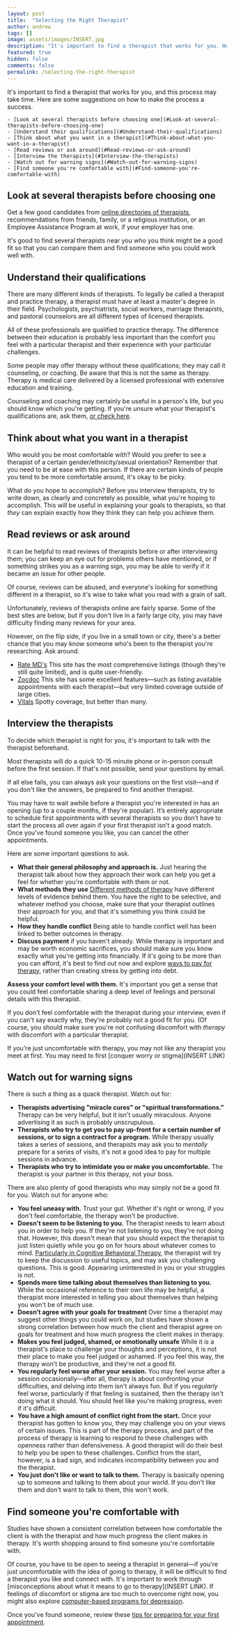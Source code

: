 ```yaml
---
layout: post
title:  "Selecting the Right Therapist"
author: andrew
tags: []
image: assets/images/INSERT.jpg
description: "It's important to find a therapist that works for you. Here's how to make the process a success."
featured: true
hidden: false
comments: false
permalink: /selecting-the-right-therapist
---
```


It's important to find a therapist that works for you, and this process may take time. Here are some suggestions on how to make the process a success.

	- [Look at several therapists before choosing one](#Look-at-several-therapists-before-choosing-one)
	- [Understand their qualifications](#Understand-their-qualifications)
	- [Think about what you want in a therapist](#Think-about-what-you-want-in-a-therapist)
	- [Read reviews or ask around](#Read-reviews-or-ask-around)
	- [Interview the therapists](#Interview-the-therapists)
	- [Watch out for warning signs](#Watch-out-for-warning-signs)
	- [Find someone you're comfortable with](#Find-someone-you're-comfortable-with)

## Look at several therapists before choosing one
Get a few good candidates from [online directories of therapists](https://blog.uplift.app/directories-of-therapists), recommendations from friends, family, or a religious institution, or an Employee Assistance Program at work, if your employer has one.

It's good to find several therapists near you who you think might be a good fit so that you can compare them and find someone who you could work well with.

## Understand their qualifications
There are many different kinds of therapists. To legally be called a therapist and practice therapy, a therapist must have at least a master's degree in their field. Psychologists, psychiatrists, social workers, marriage therapists, and pastoral counselors are all different types of licensed therapists.

All of these professionals are qualified to practice therapy. The difference between their education is probably less important than the comfort you feel with a particular therapist and their experience with your particular challenges.

Some people may offer therapy without these qualifications; they may call it counseling, or coaching. Be aware that this is not the same as therapy. Therapy is medical care delivered by a licensed professional with extensive education and training.

Counseling and coaching may certainly be useful in a person's life, but you should know which you're getting. If you're unsure what your therapist's qualifications are, ask them, [or check here](https://blog.uplift.app/therapist-credentials).

## Think about what you want in a therapist
Who would you be most comfortable with? Would you prefer to see a therapist of a certain gender/ethnicity/sexual orientation? Remember that you need to be at ease with this person. If there are certain kinds of people you tend to be more comfortable around, it's okay to be picky.

What do you hope to accomplish? Before you interview therapists, try to write down, as clearly and concretely as possible, what you're hoping to accomplish. This will be useful in explaining your goals to therapists, so that _they_ can explain exactly how they think they can help you achieve them.

## Read reviews or ask around
It can be helpful to read reviews of therapists before or after interviewing them; you can keep an eye out for problems others have mentioned, or if something strikes you as a warning sign, you may be able to verify if it became an issue for other people.

Of course, reviews can be abused, and everyone's looking for something different in a therapist, so it's wise to take what you read with a grain of salt.

Unfortunately, reviews of therapists online are fairly sparse. Some of the best sites are below, but if you don't live in a fairly large city, you may have difficulty finding many reviews for your area.

However, on the flip side, if you live in a small town or city, there's a better chance that you may know someone who's been to the therapist you're researching. Ask around.

  - [Rate MD's](https://www.ratemds.com/best-doctors/ny/new-york/psychologist/) This site has the most comprehensive listings (though they're still quite limited), and is quite user-friendly.
  - [Zocdoc](https://www.zocdoc.com/search/?dr_specialty=122&address=&insurance_carrier=-2) This site has some excellent features—such as listing available appointments with each therapist—but very limited coverage outside of large cities.
  - [Vitals](http://www.vitals.com/search?utf8=✓&type=specialty&provider_type=0&q=psychologist&specialist_id=5000&userintended=1) Spotty coverage, but better than many.

## Interview the therapists
To decide which therapist is right for you, it's important to talk with the therapist beforehand.

Most therapists will do a quick 10-15 minute phone or in-person consult before the first session. If that's not possible, send your questions by email.

If all else fails, you can always ask your questions on the first visit—and if you don't like the answers, be prepared to find another therapist.

You may have to wait awhile before a therapist you're interested in has an opening (up to a couple months, if they're popular). It’s entirely appropriate to schedule first appointments with several therapists so you don’t have to start the process all over again if your first therapist isn’t a good match. Once you've found someone you like, you can cancel the other appointments.

Here are some important questions to ask.
  - **What their general philosophy and approach is.** Just hearing the therapist talk about how they approach their work can help you get a feel for whether you're comfortable with them or not.
  - **What methods they use** [Different methods of therapy](https://blog.uplift.app/types-of-therapy) have different levels of evidence behind them. You have the right to be selective, and whatever method you choose, make sure that your therapist outlines their approach for you, and that it's something you think could be helpful.
  - **How they handle conflict** Being able to handle conflict well has been linked to better outcomes in therapy.
  - **Discuss payment** if you haven't already. While therapy is important and may be worth economic sacrifices, you should make sure you know exactly what you're getting into financially. If it's going to be more than you can afford, it's best to find out now and explore [ways to pay for therapy](https://blog.uplift.app/paying-for-therapy), rather than creating stress by getting into debt.

**Assess your comfort level with them.**
It's important you get a sense that you could feel comfortable sharing a deep level of feelings and personal details with this therapist.

If you don't feel comfortable with the therapist during your interview, even if you can't say exactly why, they're probably not a good fit for you. (Of course, you should make sure you're not confusing discomfort with _therapy_ with discomfort with a particular therapist.

If you're just uncomfortable with therapy, you may not like any therapist you meet at first. You may need to first [conquer worry or stigma](INSERT LINK)


## Watch out for warning signs
There _is_ such a thing as a quack therapist. Watch out for:
  - **Therapists advertising "miracle cures" or "spiritual transformations."** Therapy can be very helpful, but it isn't usually miraculous. Anyone advertising it as such is probably unscrupulous.
  - **Therapists who try to get you to pay up-front for a certain number of sessions, or to sign a contract for a program.** While therapy usually takes a series of sessions, and therapists may ask you to _mentally_ prepare for a series of visits, it's not a good idea to pay for multiple sessions in advance.
  - **Therapists who try to intimidate you or make you uncomfortable.** The therapist is your partner in this therapy, not your boss.

There are also plenty of good therapists who may simply not be a good fit for you. Watch out for anyone who:
  - **You feel uneasy with.** Trust your gut. Whether it's right or wrong, if you don't feel comfortable, the therapy won't be productive.
  - **Doesn't seem to be listening to you.** The therapist needs to learn about you in order to help you. If they're not listening to you, they're not doing that. However, this doesn't mean that you should expect the therapist to just listen quietly while you go on for hours about whatever comes to mind. [Particularly in Cognitive Behavioral Therapy](https://blog.uplift.app/what-is-cbt), the therapist will try to keep the discussion to useful topics, and may ask you challenging questions. This is good. Appearing uninterested in you or your struggles is not.
  - **Spends more time talking about themselves than listening to you.** While the occasional reference to their own life may be helpful, a therapist more interested in telling you about themselves than helping you won't be of much use.
  - **Doesn’t agree with your goals for treatment** Over time a therapist may suggest other things you could work on, but studies have shown a strong correlation between how much the client and therapist agree on goals for treatment and how much progress the client makes in therapy.
  - **Makes you feel judged, shamed, or emotionally unsafe** While it _is_ a therapist's place to challenge your thoughts and perceptions, it is not their place to make you feel judged or ashamed. If you feel this way, the therapy won't be productive, and they're not a good fit.
  - **You regularly feel worse after your session.** You may feel worse after a session occasionally—after all, therapy is about confronting your difficulties, and delving into them isn't always fun. But if you _regularly_ feel worse, particularly if that feeling is sustained, then the therapy isn't doing what it should. You should feel like you're making progress, even if it's difficult.
  - **You have a high amount of conflict right from the start.** Once your therapist has gotten to know you, they may challenge you on your views of certain issues. This is part of the therapy process, and part of the process of therapy is learning to respond to these challenges with openness rather than defensiveness. A good therapist will do their best to help you be open to these challenges. Conflict from the start, however, is a bad sign, and indicates incompatibility between you and the therapist.
  - **You just don't like or want to talk to them.** Therapy is basically opening up to someone and talking to them about your world. If you don't like them and don't want to talk to them, this won't work.

## Find someone you're comfortable with
Studies have shown a consistent correlation between how comfortable the client is with the therapist and how much progress the client makes in therapy. It's worth shopping around to find someone you're comfortable with.

Of course, you have to be open to seeing a therapist in general—if you're just uncomfortable with the idea of going to therapy, it will be difficult to find a therapist you like and connect with. It's important to work through [misconceptions about what it means to go to therapy](INSERT LINK). If feelings of discomfort or stigma are too much to overcome right now, you might also explore [computer-based programs for depression](https://blog.uplift.app/compare-icbt-depression-apps).

Once you've found someone, review these [tips for preparing for your first appointment](https://blog.uplift.app/preparing-for-your-first-therapy-appointment).
